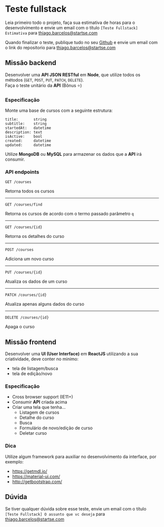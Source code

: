 # Teste fullstack

Leia primeiro todo o projeto, faça sua estimativa de horas para o desenvolvimento e envie um email com o título `[Teste Fullstack] Estimativa` para thiago.barcelos@startse.com

Quando finalizar o teste, publique tudo no seu [Github](https://github.com) e envie um email com o link do repositorio para thiago.barcelos@startse.com

## Missão backend

Desenvolver uma **API JSON RESTful** em **Node**, que utilize todos os métodos (`GET`, `POST`, `PUT`, `PATCH`, `DELETE`).  
Faça o teste unitário da **API** (Bônus :star:)

### Especificação

Monte uma base de cursos com a seguinte estrutura:

```
title:       string
subtitle:    string
startedAt:   datetime
description: text
isActive:    bool
created:     datetime
updated:     datetime
```

Utilize **MongoDB** ou **MySQL** para armazenar os dados que a **API** irá consumir.

### API endpoints

`GET /courses`

Retorna todos os cursos

---

`GET /courses/find`

Retorna os cursos de acordo com o termo passado parâmetro `q`

---

`GET /courses/{id}`

Retorna os detalhes do curso

---

`POST /courses`

Adiciona um novo curso

---

`PUT /courses/{id}`

Atualiza os dados de um curso

---

`PATCH /courses/{id}`

Atualiza apenas alguns dados do curso

---

`DELETE /courses/{id}`

Apaga o curso


## Missão frontend

Desenvolver uma **UI (User Interface)** em **ReactJS** utilizando a sua criatividade, deve conter no minimo:

- tela de listagem/busca
- tela de edição/novo

### Especificação

- Cross browser support (IE11+)
- Consumir **API** criada acima
- Criar uma tela que tenha...
    - Listagem de cursos
    - Detalhe do curso
    - Busca
    - Formulário de novo/edição de curso
    - Deletar curso

### Dica

Utilize algum framework para auxiliar no desenvolvimento da interface, por exemplo:

- https://getmdl.io/
- https://material-ui.com/
- http://getbootstrap.com/

## Dúvida

Se tiver qualquer dúvida sobre esse teste, envie um email com o título `[Teste Fullstack] O assunto que vc deseja` para thiago.barcelos@startse.com
